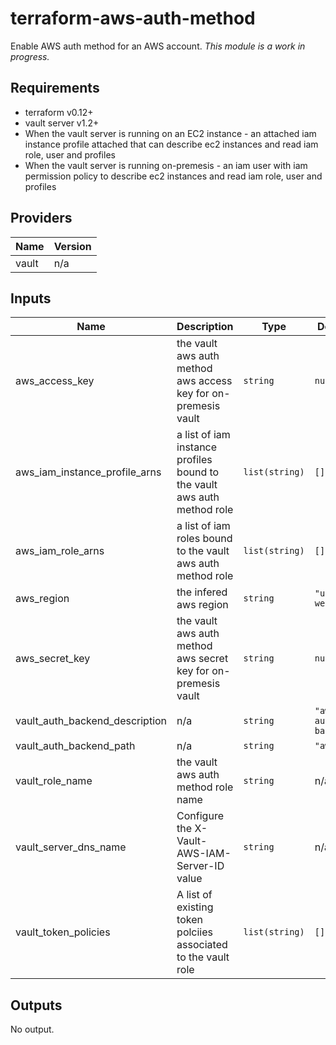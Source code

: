 # terraform-aws-auth-method
Enable AWS auth method for an AWS account. *This module is a work in progress.*

## Requirements

* terraform v0.12+
* vault server v1.2+
* When the vault server is running on an EC2 instance - an attached iam instance profile attached that can describe ec2 instances and read iam role, user and profiles
* When the vault server is running on-premesis - an iam user with iam permission policy to describe ec2 instances and read iam role, user and profiles

## Providers

| Name | Version |
|------|---------|
| vault | n/a |

## Inputs

| Name | Description | Type | Default | Required |
|------|-------------|------|---------|:--------:|
| aws\_access\_key | the vault aws auth method aws access key for on-premesis vault | `string` | `null` | no |
| aws\_iam\_instance\_profile\_arns | a list of iam instance profiles bound to the vault aws auth method role | `list(string)` | `[]` | no |
| aws\_iam\_role\_arns | a list of iam roles bound to the vault aws auth method role | `list(string)` | `[]` | no |
| aws\_region | the infered aws region | `string` | `"us-west-2"` | no |
| aws\_secret\_key | the vault aws auth method aws secret key for on-premesis vault | `string` | `null` | no |
| vault\_auth\_backend\_description | n/a | `string` | `"aws auth backend"` | no |
| vault\_auth\_backend\_path | n/a | `string` | `"aws"` | no |
| vault\_role\_name | the vault aws auth method role name | `string` | n/a | yes |
| vault\_server\_dns\_name | Configure the X-Vault-AWS-IAM-Server-ID value | `string` | n/a | yes |
| vault\_token\_policies | A list of existing token polciies associated to the vault role | `list(string)` | `[]` | no |

## Outputs

No output.
